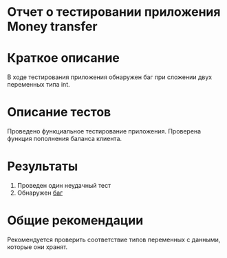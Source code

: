 # Отчет о тестировании приложения Money transfer

# Краткое описание
В ходе тестирования приложения обнаружен баг при сложении двух переменных типа int.

# Описание тестов
Проведено функциальное тестирование приложения. Проверена функция пополнения баланса клиента.

# Результаты
1. Проведен один неудачный тест
2. Обнаружен [баг](https://github.com/Syan91/JAVA-HW-2-1/issues/1)

# Общие рекомендации
Рекомендуется проверить соответствие типов переменных с данными, которые они хранят.
